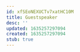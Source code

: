 ```yaml
---
id: xfSEoNEXUCTv7xatHC10M
title: Guestspeaker
desc: ''
updated: 1635257297094
created: 1635257297094
stub: true
---
```


